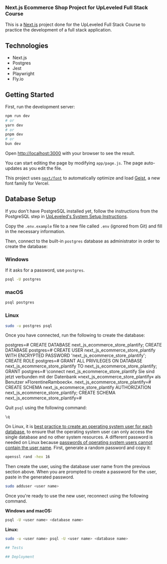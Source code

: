 ### Next.js Ecommerce Shop Project for UpLeveled Full Stack Course

This is a [Next.js](https://nextjs.org) project done for the UpLeveled Full Stack Course to practice the development of a full stack application.

## Technologies

- Next.js
- Postgres
- Jest
- Playwright
- Fly.io

## Getting Started

First, run the development server:

```bash
npm run dev
# or
yarn dev
# or
pnpm dev
# or
bun dev
```

Open [http://localhost:3000](http://localhost:3000) with your browser to see the result.

You can start editing the page by modifying `app/page.js`. The page auto-updates as you edit the file.

This project uses [`next/font`](https://nextjs.org/docs/app/building-your-application/optimizing/fonts) to automatically optimize and load [Geist](https://vercel.com/font), a new font family for Vercel.

## Database Setup

If you don't have PostgreSQL installed yet, follow the instructions from the PostgreSQL step in [UpLeveled's System Setup Instructions](https://github.com/upleveled/system-setup/blob/master/readme.md).

Copy the `.env.example` file to a new file called `.env` (ignored from Git) and fill in the necessary information.

Then, connect to the built-in `postgres` database as administrator in order to create the database:

### Windows

If it asks for a password, use `postgres`.

```bash
psql -U postgres
```

### macOS

```bash
psql postgres
```

### Linux

```bash
sudo -u postgres psql
```

Once you have connected, run the following to create the database:

postgres=# CREATE DATABASE next_js_ecommerce_store_plantify;
CREATE DATABASE
postgres=# CREATE USER next_js_ecommerce_store_plantify WITH ENCRYPTED PASSWORD 'next_js_ecommerce_store_plantify';
CREATE ROLE
postgres=# GRANT ALL PRIVILEGES ON DATABASE next_js_ecommerce_store_plantify TO next_js_ecommerce_store_plantify;
GRANT
postgres=# \connect next_js_ecommerce_store_plantify
Sie sind jetzt verbunden mit der Datenbank »next_js_ecommerce_store_plantify« als Benutzer »FlorentineRamboeck«.
next_js_ecommerce_store_plantify=# CREATE SCHEMA next_js_ecommerce_store_plantify AUTHORIZATION next_js_ecommerce_store_plantify;
CREATE SCHEMA
next_js_ecommerce_store_plantify=#

Quit `psql` using the following command:

```bash
\q
```

On Linux, it is [best practice to create an operating system user for each database](https://docs.redhat.com/en/documentation/red_hat_enterprise_linux/9/html/configuring_and_using_database_servers/using-postgresql_configuring-and-using-database-servers#con_postgresql-users_using-postgresql), to ensure that the operating system user can only access the single database and no other system resources. A different password is needed on Linux because [passwords of operating system users cannot contain the user name](https://github.com/upleveled/system-setup/issues/74). First, generate a random password and copy it:

```bash
openssl rand -hex 16
```

Then create the user, using the database user name from the previous section above. When you are prompted to create a password for the user, paste in the generated password.

```bash
sudo adduser <user name>
```

Once you're ready to use the new user, reconnect using the following command.

**Windows and macOS:**

```bash
psql -U <user name> <database name>
```

**Linux:**

```bash
sudo -u <user name> psql -U <user name> <database name>

## Tests

## Deployment
```
